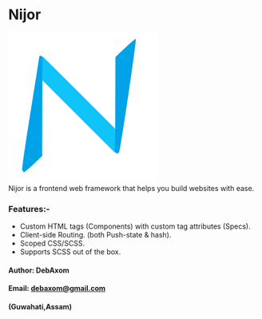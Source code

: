 # Nijor
![Nijor](./logo.svg) <br>
Nijor is a frontend web framework that helps you build websites with ease.
### Features:-
* Custom HTML tags (Components) with  custom tag attributes (Specs).
* Client-side Routing. (both Push-state & hash).
* Scoped CSS/SCSS.
* Supports SCSS out of the box.
#### Author: DebAxom
#### Email: debaxom@gmail.com
#### (Guwahati,Assam)
